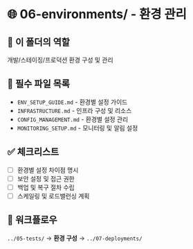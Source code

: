 # 🌐 06-environments/ - 환경 관리

## 🎯 이 폴더의 역할
개발/스테이징/프로덕션 환경 구성 및 관리

## 📝 필수 파일 목록
- `ENV_SETUP_GUIDE.md` - 환경별 설정 가이드
- `INFRASTRUCTURE.md` - 인프라 구성 및 리소스
- `CONFIG_MANAGEMENT.md` - 환경별 설정 관리
- `MONITORING_SETUP.md` - 모니터링 및 알림 설정

## ✅ 체크리스트
- [ ] 환경별 설정 차이점 명시
- [ ] 보안 설정 및 접근 권한
- [ ] 백업 및 복구 절차 수립
- [ ] 스케일링 및 로드밸런싱 계획

## 🔗 워크플로우
`../05-tests/` → **환경 구성** → `../07-deployments/`
